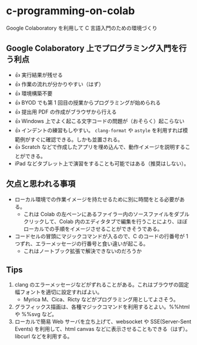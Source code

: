 # c-programming-on-colab
Google Colaboratory を利用して C 言語入門のための環境づくり

## Google Colaboratory 上でプログラミング入門を行う利点

- 👍 実行結果が残せる
- 👍 作業の流れが分かりやすい（はず）
- 👍 環境構築不要
- 👍 BYOD でも第 1 回目の授業からプログラミングが始められる
- 👍 提出用 PDF の作成がブラウザから行える
- 👍 Windows 上でよく起こる文字コードの問題が（おそらく）起こらない
- 👍 インデントの練習もしやすい。 `clang-format` や `astyle` を利用すれば模範例がすぐに確認できる。しかも並置される。
- 👍 Scratch などで作成したアプリを埋め込んで、動作イメージを説明することができる。
- iPad などタブレット上で演習をすることも可能ではある（推奨はしない）。

## 欠点と思われる事項

- ローカル環境での作業イメージを持たせるために別に時間をとる必要がある。
    - これは Colab の左ペーンにあるファイラー内のソースファイルをダブルクリックして、Colab 内のエディタタブで編集を行うことにより、ほぼローカルでの手順をイメージさせることができそうである。
- コードセルの冒頭にマジックコマンドが入るので、C のコードの行番号が 1 つずれ、エラーメッセージの行番号と食い違いが起こる。
    - これはノートブック拡張で解決できないのだろうか

## Tips

1. clang のエラーメッセージなどがずれることがある。これはブラウザの固定幅フォントを適切に設定すればよい。
    * Myrica M、Cica、Ricty などがプログラミング用としてよさそう。
2. グラフィックス描画は、各種マジックコマンドを利用するとよい。%%html や %%svg など。
3. ローカルで簡易 Web サーバを立ち上げて、websocket や SSE(Server-Sent Events) を利用して、html canvas などに表示させることもできる（はず）。libcurl などを利用する。
